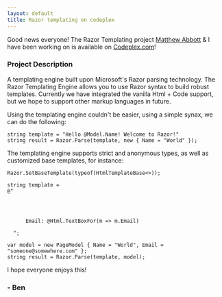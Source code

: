 ```yaml
---
layout: default
title: Razor templating on codeplex
---
```


<p>Good news everyone! The Razor Templating project <a href='http://fidelitydesign.net'>Matthew Abbott</a> &amp; I have been working on is available on <a href='http://razorengine.codeplex.com/'>Codeplex.com</a>! </p>

<h3>Project Description</h3>

<p>A templating engine built upon Microsoft's Razor parsing technology. The Razor Templating Engine allows you to use Razor syntax to build robust templates. Currently we have integrated the vanilla Html + Code support, but we hope to support other markup languages in future.</p>

<p>Using the templating engine couldn't be easier, using a simple synax, we can do the following:</p>

<pre><code>string template = "Hello @Model.Name! Welcome to Razor!"
string result = Razor.Parse(template, new { Name = "World" });
</code></pre>

<p>The templating engine supports strict and anonymous types, as well as customized base templates, for instance:</p>

<pre><code>Razor.SetBaseTemplate(typeof(HtmlTemplateBase<>));

string template = 
@"<html>
    <head>
      <title>Hello @Model.Name</title>
    </head>
    <body>
      Email: @Html.TextBoxFor(m => m.Email)
    </body>
  </html>";

var model = new PageModel { Name = "World", Email = "someone@somewhere.com" };
string result = Razor.Parse(template, model);
</code></pre>

<p>I hope everyone enjoys this!</p>

<h3>- Ben</h3>